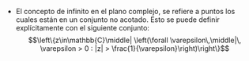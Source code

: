 - El concepto de infinito en el plano complejo, se refiere a puntos los cuales están en un conjunto no acotado. Esto se puede definir explícitamente con el siguiente conjunto:
  $$\left\{z\in\mathbb{C}\middle| \left(\forall \varepsilon\,\middle|\, \varepsilon > 0 : |z| > \frac{1}{\varepsilon}\right)\right\}$$